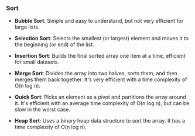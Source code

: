 ### Sort

- **Bubble Sort**: Simple and easy to understand, but not very efficient for large lists.

- **Selection Sort**: Selects the smallest (or largest) element and moves it to the beginning (or end) of the list.

- **Insertion Sort**: Builds the final sorted array one item at a time, efficient for small datasets.

- **Merge Sort**: Divides the array into two halves, sorts them, and then merges them back together. It's very efficient with a time complexity of O(n log n).

- **Quick Sort**: Picks an element as a pivot and partitions the array around it. It's efficient with an average time complexity of O(n log n), but can be slow in the worst case.

- **Heap Sort**: Uses a binary heap data structure to sort the array. It has a time complexity of O(n log n).
